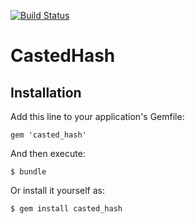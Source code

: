 [![Build Status](https://travis-ci.org/stephankaag/cached_hash.png?branch=master)](https://travis-ci.org/stephankaag/cached_hash)

# CastedHash

## Installation

Add this line to your application's Gemfile:

    gem 'casted_hash'

And then execute:

    $ bundle

Or install it yourself as:

    $ gem install casted_hash
